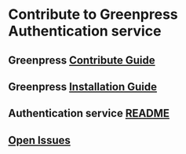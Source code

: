 # Contribute to Greenpress Authentication service

## Greenpress [Contribute Guide](https://docs.greenpress.info/guide/contribute/getting-started.html)

## Greenpress [Installation Guide](https://docs.greenpress.info/guide/getting-started.html)

## Authentication service [README](README.md)

## [Open Issues](https://github.com/greenpress/authentication-service/issues)
